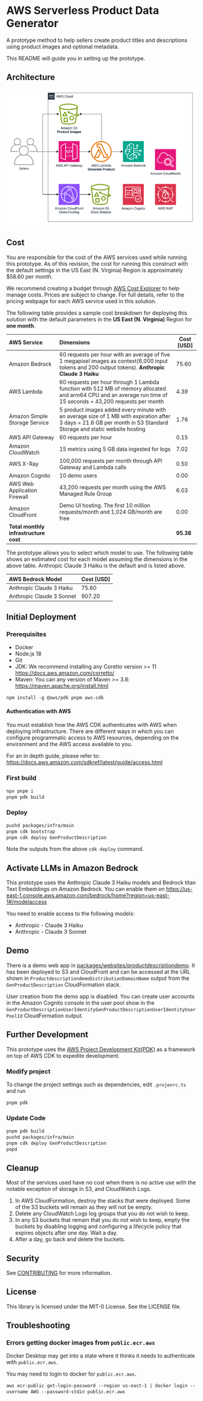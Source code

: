 # AWS Serverless Product Data Generator

A prototype method to help sellers create product titles and descriptions using product images and optional metadata.

This README will guide you in setting up the prototype.

## Architecture
![Architecture Diagram](architecture.png)

## Cost

You are responsible for the cost of the AWS services used while running this prototype. As of this revision, the cost for running this construct with the default settings in the US East (N. Virginia) Region is approximately $58.60 per month.

We recommend creating a budget through [AWS Cost Explorer](http://aws.amazon.com/aws-cost-management/aws-cost-explorer/) to help manage costs. Prices are subject to change. For full details, refer to the pricing webpage for each AWS service used in this solution.

The following table provides a sample cost breakdown for deploying this solution with the default parameters in the **US East (N. Virginia)** Region for **one month**.

| **AWS Service**                       | **Dimensions**                                                                                                                                                      | **Cost [USD]** |
|:--------------------------------------|:--------------------------------------------------------------------------------------------------------------------------------------------------------------------|----------------|
| Amazon Bedrock                        | 60 requests per hour with an average of five 1 megapixel images as context(6,000 input tokens and 200 output tokens). **Anthropic Claude 3 Haiku**                  | 75.60          |
| AWS Lambda                            | 60 requests per hour through 1 Lambda function with 512 MB of memory allocated and arm64 CPU and an average run time of 15 seconds = 43,200 requests per month      | 4.39           |
| Amazon Simple Storage Service         | 5 product images added every minute with an average size of 1 MB with expiration after 3 days = 21.6 GB per month in S3 Standard Storage and static website hosting | 1.76           |
| AWS API Gateway                       | 60 requests per hour                                                                                                                                                | 0.15           |
| Amazon CloudWatch                     | 15 metrics using 5 GB data ingested for logs                                                                                                                        | 7.02           |
| AWS X-Ray                             | 100,000 requests per month through API Gateway and Lambda calls                                                                                                     | 0.50           |
| Amazon Cognito                        | 10 demo users                                                                                                                                                       | 0.00           |
| AWS Web Application Firewall          | 43,200 requests per month using the AWS Managed Rule Group                                                                                                          | 6.03           |
| Amazon CloudFront                     | Demo UI hosting. The first 10 million requests/month and 1,024 GB/month are free                                                                                    | 0.00           |
| **Total monthly infrastructure cost** |                                                                                                                                                                     | **95.38**      |

The prototype allows you to select which model to use. The following table shows an estimated cost for each model assuming the dimensions in the above table. Anthropic Claude 3 Haiku is the default and is listed above.

| **AWS Bedrock Model**     | **Cost [USD]** |
|:--------------------------|:---------------|
| Anthropic Claude 3 Haiku  | 75.60          |
| Anthropic Claude 3 Sonnet | 907.20         |

## Initial Deployment

### Prerequisites

* Docker
* Node.js 18
* Git
* JDK: We recommend installing any Coretto version >= 11 https://docs.aws.amazon.com/corretto/
* Maven: You can any version of Maven >= 3.8: https://maven.apache.org/install.html

```shell
npm install -g @aws/pdk pnpm aws-cdk
```

#### Authentication with AWS

You must establish how the AWS CDK authenticates with AWS when deploying infrastructure. There are different ways in
which you can configure programmatic access to AWS resources, depending on the environment and the AWS access available
to you.

For an in depth guide, please refer to: https://docs.aws.amazon.com/sdkref/latest/guide/access.html

### First build

```shell
npx pnpm i
pnpm pdk build
```

### Deploy

```shell
pushd packages/infra/main
pnpm cdk bootstrap
pnpm cdk deploy GenProductDescription
```

Note the outputs from the above `cdk deploy` command.

## Activate LLMs in Amazon Bedrock
This prototype uses the Anthropic Claude 3 Haiku models and Bedrock titan Text Embeddings on Amazon Bedrock. You can enable them on https://us-east-1.console.aws.amazon.com/bedrock/home?region=us-east-1#/modelaccess

You need to enable access to the following models:
* Anthropic - Claude 3 Haiku
* Anthropic - Claude 3 Sonnet

## Demo

There is a demo web app in [packages/websites/productdescriptiondemo](packages/websites/productdescriptiondemo/README.md). It has been deployed to S3 and CloudFront and
can be accessed at the URL shown in `ProductdescriptiondemoDistributionDomainName` output from the `GenProductDescription`
CloudFormation stack.

User creation from the demo app is disabled. You can create user accounts in the Amazon Cognito console in the user pool
show in the `GenProductDescriptionUserIdentityGenProductDescriptionUserIdentityUserPoolId` CloudFormation output.

## Further Development
This prototype uses the [AWS Project Development Kit(PDK)](https://aws.github.io/aws-pdk/) as a framework on top of AWS CDK to expedite development.

### Modify project

To change the project settings such as dependencies, edit `.projenrc.ts` and run

```shell
pnpm pdk
```

### Update Code

```shell
pnpm pdk build
pushd packages/infra/main
pnpm cdk deploy GenProductDescription
popd
```

## Cleanup

Most of the services used have no cost when there is no active use with the notable exception of storage in S3,
and CloudWatch Logs.

1. In AWS CloudFormation, destroy the stacks that were deployed. Some of the S3 buckets will remain as they will not be
   empty.
2. Delete any CloudWatch Logs log groups that you do not wish to keep.
4. In any S3 buckets that remain that you do not wish to keep, empty the buckets by disabling logging and configuring a
   lifecycle policy that expires objects after one day. Wait a day.
5. After a day, go back and delete the buckets.

## Security

See [CONTRIBUTING](CONTRIBUTING.md#security-issue-notifications) for more information.

## License

This library is licensed under the MIT-0 License. See the LICENSE file.

## Troubleshooting

### Errors getting docker images from `public.ecr.aws`

Docker Desktop may get into a state where it thinks it needs to authenticate with `public.ecr.aws`.

You may need to login to docker for `public.ecr.aws`.

```shell
aws ecr-public get-login-password --region us-east-1 | docker login --username AWS --password-stdin public.ecr.aws
```
